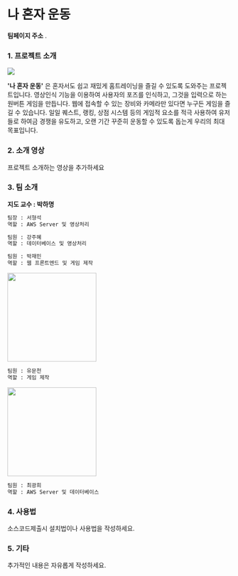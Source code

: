 
나 혼자 운동 
=============

**팀페이지 주소** [](https://github.com/kookmin-sw/capstone-2020-24).

### 1. 프로젝트 소개
<img src="https://user-images.githubusercontent.com/41886825/77662443-36613b80-6fbf-11ea-98c1-6779632a8bce.png"></img>
 
  **'나 혼자 운동'** 은 혼자서도 쉽고 재밌게 홈트레이닝을 즐길 수 있도록 도와주는 프로젝트입니다. 영상인식 기능을 이용하여 사용자의 포즈를 인식하고, 그것을 입력으로 하는 원버튼 게임을 만듭니다. 웹에 접속할 수 있는 장비와 카메라만 있다면 누구든 게임을 즐길 수 있습니다. 일일 퀘스트, 랭킹, 상점 시스템 등의 게임적 요소를 적극 사용하여 유저들로 하여금 경쟁을 유도하고, 오랜 기간 꾸준히 운동할 수 있도록 돕는게 우리의 최대 목표입니다.
### 2. 소개 영상

프로젝트 소개하는 영상을 추가하세요

### 3. 팀 소개

**지도 교수 : 박하명**

```markdown
팀장 : 서형석
역할 : AWS Server 및 영상처리
```
```markdown
팀원 : 강주혜
역할 : 데이터베이스 및 영상처리
```
```markdown
팀원 : 박재민
역할 : 웹 프론트엔드 및 게임 제작
```
<img width="200" src="https://user-images.githubusercontent.com/41886825/77663023-ee8ee400-6fbf-11ea-887d-08eec9f228d1.jpg"></img>
```markdown
팀원 : 유문천
역할 : 게임 제작
```
<img width="200" src="https://user-images.githubusercontent.com/41886825/77666482-5b0be200-6fc4-11ea-9de3-8c7b9476a1f2.jpg"></img>
```markdown
팀원 : 최광희
역할 : AWS Server 및 데이터베이스
```

### 4. 사용법

소스코드제출시 설치법이나 사용법을 작성하세요.

### 5. 기타

추가적인 내용은 자유롭게 작성하세요.
